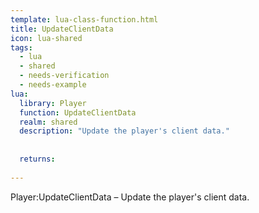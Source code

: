 ```yaml
---
template: lua-class-function.html
title: UpdateClientData
icon: lua-shared
tags:
  - lua
  - shared
  - needs-verification
  - needs-example
lua:
  library: Player
  function: UpdateClientData
  realm: shared
  description: "Update the player's client data."
  
  
  returns:
    
---
```


<div class="lua__search__keywords">
Player:UpdateClientData &#x2013; Update the player's client data.
</div>
